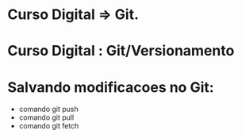 # Curso Digital => Git.

# Curso Digital : Git/Versionamento

# Salvando modificacoes no Git:

* comando git push
* comando git pull
* comando git fetch
